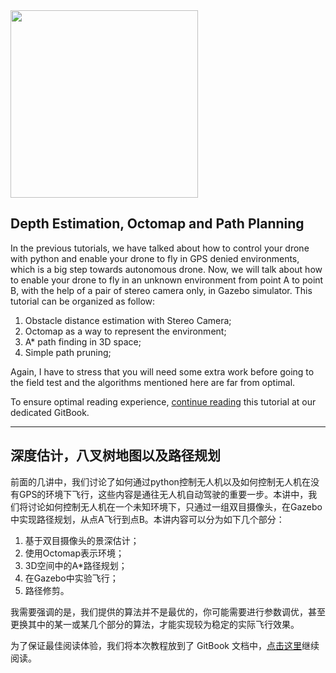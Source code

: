 <img width="300px" src="https://blobscdn.gitbook.com/v0/b/gitbook-28427.appspot.com/o/assets%2F-LYUhlGdK9Y1iLhupMFC%2F-Le-pbmWyVALS-76fVNx%2F-Le-pgaHG2WlZufxbZO3%2Ft4-A*-1.png?alt=media&token=cd0b31ea-645d-48e1-830b-535001f1fae8"/>


## Depth Estimation, Octomap and Path Planning
In the previous tutorials, we have talked about how to control your drone with python and enable your drone to fly in GPS denied environments, which is a big step towards autonomous drone. Now, we will talk about how to enable your drone to fly in an unknown environment from point A to point B, with the help of a pair of stereo camera only, in Gazebo simulator. This tutorial can be organized as follow:
1. Obstacle distance estimation with Stereo Camera;
2. Octomap as a way to represent the environment;
3. A* path finding in 3D space;
4. Simple path pruning;


Again, I have to stress that you will need some extra work before going to the field test and the algorithms mentioned here are far from optimal. 

To ensure optimal reading experience, [continue reading](https://app.gitbook.com/@gaas/s/guide/software-realization-build-your-own-autonomous-drone/build-your-own-autonomous-drone-part-4-stereo-depth-estimation-octomap-and-path-planning) this tutorial at our dedicated GitBook.

---

## 深度估计，八叉树地图以及路径规划
前面的几讲中，我们讨论了如何通过python控制无人机以及如何控制无人机在没有GPS的环境下飞行，这些内容是通往无人机自动驾驶的重要一步。本讲中，我们将讨论如何控制无人机在一个未知环境下，只通过一组双目摄像头，在Gazebo中实现路径规划，从点A飞行到点B。本讲内容可以分为如下几个部分：
1. 基于双目摄像头的景深估计；
2. 使用Octomap表示环境；
3. 3D空间中的A*路径规划；
4. 在Gazebo中实验飞行；
5. 路径修剪。


我需要强调的是，我们提供的算法并不是最优的，你可能需要进行参数调优，甚至更换其中的某一或某几个部分的算法，才能实现较为稳定的实际飞行效果。

为了保证最佳阅读体验，我们将本次教程放到了 GitBook 文档中，[点击这里](https://app.gitbook.com/@gaas/s/guide/software-realization-build-your-own-autonomous-drone/wu-ren-ji-zi-dong-jia-shi-xi-lie-part-4-shen-du-gu-ji-ba-cha-shu-di-tu-yi-ji-lu-jing-gui-hua)继续阅读。
